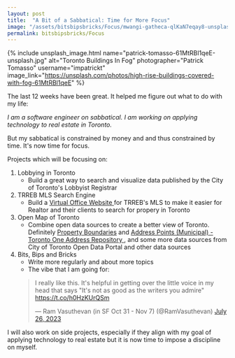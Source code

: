 ```yaml
---
layout: post
title:  "A Bit of a Sabbatical: Time for More Focus"
image: "/assets/bitsbipsbricks/Focus/mwangi-gatheca-qlKaN7eqay8-unsplash.jpg"
permalink: bitsbipsbricks/Focus
---
```


{% include unsplash_image.html 
   name="patrick-tomasso-61MtRBl1qeE-unsplash.jpg" 
   alt="Toronto Buildings In Fog" 
   photographer="Patrick Tomasso" 
   username="impatrickt" 
   image_link="https://unsplash.com/photos/high-rise-buildings-covered-with-fog-61MtRBl1qeE" 
%}

The last 12 weeks have been great. It helped me figure out what to do with my life:

_I am a software engineer on sabbatical. I am working on applying technology to real estate in Toronto._

But my sabbatical is constrained by money and and thus constrained by time. It's now time for focus.

Projects which will be focusing on:

1. Lobbying in Toronto
    - Build a great way to search and visualize data published by the City of Toronto's Lobbyist Registrar
2. TRREB MLS Search Engine
    - Build a [Virtual Office Website
](https://en.wikipedia.org/wiki/Virtual_Office_Website) for TRREB's MLS to make it easier for Realtor and their clients to search for propery in Toronto
3. Open Map of Toronto 
    - Combine open data sources to create a better view of Toronto. Definitely [Property Boundaries](https://open.toronto.ca/dataset/property-boundaries/) and [Address Points (Municipal) - Toronto One Address Repository
](https://open.toronto.ca/dataset/address-points-municipal-toronto-one-address-repository/), and some more data sources from City of Toronto Open Data Portal and other data sources
4. Bits, Bips and Bricks
    - Write more regularly and about more topics 
    - The vibe that I am going for:
    <blockquote class="twitter-tweet"><p lang="en" dir="ltr">I really like this. It&#39;s helpful in getting over the little voice in my head that says &quot;It&#39;s not as good as the writers you admire&quot; <a href="https://t.co/h0HzKUrQSm">https://t.co/h0HzKUrQSm</a></p>&mdash; Ram Vasuthevan (in SF Oct 31 - Nov 7) (@RamVasuthevan) <a href="https://twitter.com/RamVasuthevan/status/1684079350050881536?ref_src=twsrc%5Etfw">July 26, 2023</a></blockquote> <script async src="https://platform.twitter.com/widgets.js" charset="utf-8"></script>



I will also work on side projects, especially if they align with my goal of applying technology to real estate but it is now time to impose a discipline on myself.